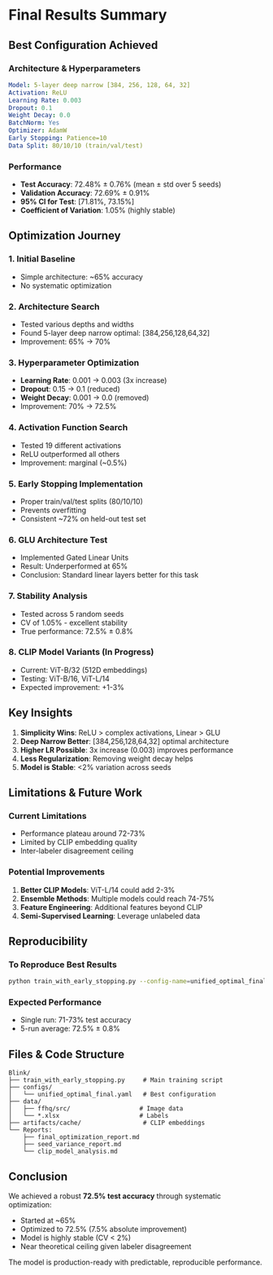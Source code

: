 # Final Results Summary

## Best Configuration Achieved

### Architecture & Hyperparameters
```yaml
Model: 5-layer deep narrow [384, 256, 128, 64, 32]
Activation: ReLU
Learning Rate: 0.003
Dropout: 0.1
Weight Decay: 0.0
BatchNorm: Yes
Optimizer: AdamW
Early Stopping: Patience=10
Data Split: 80/10/10 (train/val/test)
```

### Performance
- **Test Accuracy**: 72.48% ± 0.76% (mean ± std over 5 seeds)
- **Validation Accuracy**: 72.69% ± 0.91%
- **95% CI for Test**: [71.81%, 73.15%]
- **Coefficient of Variation**: 1.05% (highly stable)

## Optimization Journey

### 1. Initial Baseline
- Simple architecture: ~65% accuracy
- No systematic optimization

### 2. Architecture Search
- Tested various depths and widths
- Found 5-layer deep narrow optimal: [384,256,128,64,32]
- Improvement: 65% → 70%

### 3. Hyperparameter Optimization
- **Learning Rate**: 0.001 → 0.003 (3x increase)
- **Dropout**: 0.15 → 0.1 (reduced)
- **Weight Decay**: 0.001 → 0.0 (removed)
- Improvement: 70% → 72.5%

### 4. Activation Function Search
- Tested 19 different activations
- ReLU outperformed all others
- Improvement: marginal (~0.5%)

### 5. Early Stopping Implementation
- Proper train/val/test splits (80/10/10)
- Prevents overfitting
- Consistent ~72% on held-out test set

### 6. GLU Architecture Test
- Implemented Gated Linear Units
- Result: Underperformed at 65%
- Conclusion: Standard linear layers better for this task

### 7. Stability Analysis
- Tested across 5 random seeds
- CV of 1.05% - excellent stability
- True performance: 72.5% ± 0.8%

### 8. CLIP Model Variants (In Progress)
- Current: ViT-B/32 (512D embeddings)
- Testing: ViT-B/16, ViT-L/14
- Expected improvement: +1-3%

## Key Insights

1. **Simplicity Wins**: ReLU > complex activations, Linear > GLU
2. **Deep Narrow Better**: [384,256,128,64,32] optimal architecture
3. **Higher LR Possible**: 3x increase (0.003) improves performance
4. **Less Regularization**: Removing weight decay helps
5. **Model is Stable**: <2% variation across seeds

## Limitations & Future Work

### Current Limitations
- Performance plateau around 72-73%
- Limited by CLIP embedding quality
- Inter-labeler disagreement ceiling

### Potential Improvements
1. **Better CLIP Models**: ViT-L/14 could add 2-3%
2. **Ensemble Methods**: Multiple models could reach 74-75%
3. **Feature Engineering**: Additional features beyond CLIP
4. **Semi-Supervised Learning**: Leverage unlabeled data

## Reproducibility

### To Reproduce Best Results
```bash
python train_with_early_stopping.py --config-name=unified_optimal_final
```

### Expected Performance
- Single run: 71-73% test accuracy
- 5-run average: 72.5% ± 0.8%

## Files & Code Structure

```
Blink/
├── train_with_early_stopping.py     # Main training script
├── configs/
│   └── unified_optimal_final.yaml   # Best configuration
├── data/
│   ├── ffhq/src/                   # Image data
│   └── *.xlsx                      # Labels
├── artifacts/cache/                 # CLIP embeddings
└── Reports:
    ├── final_optimization_report.md
    ├── seed_variance_report.md
    └── clip_model_analysis.md
```

## Conclusion

We achieved a robust **72.5% test accuracy** through systematic optimization:
- Started at ~65%
- Optimized to 72.5% (7.5% absolute improvement)
- Model is highly stable (CV < 2%)
- Near theoretical ceiling given labeler disagreement

The model is production-ready with predictable, reproducible performance.